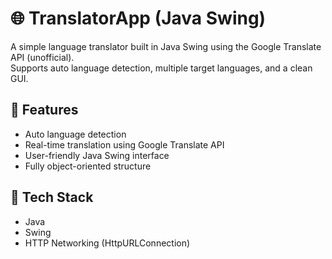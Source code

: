 # 🌐 TranslatorApp (Java Swing)

A simple language translator built in Java Swing using the Google Translate API (unofficial).  
Supports auto language detection, multiple target languages, and a clean GUI.

## 🚀 Features
- Auto language detection
- Real-time translation using Google Translate API
- User-friendly Java Swing interface
- Fully object-oriented structure

## 🧱 Tech Stack
- Java
- Swing
- HTTP Networking (HttpURLConnection)
